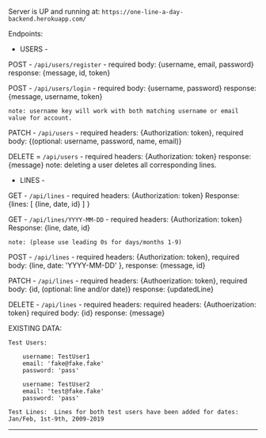 Server is UP and running at:
`https://one-line-a-day-backend.herokuapp.com/`

Endpoints:

- USERS -

POST - `/api/users/register` -
required body: {username, email, password}
response: {message, id, token}

POST - `/api/users/login` -
required body: {username, password}
response: {message, username, token}

    note: username key will work with both matching username or email value for account.

PATCH - `/api/users` -
required headers: {Authorization: token},
required body: {(optional: username, password, name, email)}

DELETE = `/api/users` -
required headers: {Authorization: token}
response: {message}
note: deleting a user deletes all corresponding lines.

- LINES -

GET - `/api/lines` -
required headers: {Authorization: token}
Response: {lines: [ {line, date, id} ] }

GET - `/api/lines/YYYY-MM-DD` -
required headers: {Authorization: token}
Response: {line, date, id}

    note: (please use leading 0s for days/months 1-9)

POST - `/api/lines` -
required headers: {Authorization: token},
required body: {line, date: 'YYYY-MM-DD' },
response: {message, id}

PATCH - `/api/lines` -
required headers: {Authoerization: token},
required body: {id, (optional: line and/or date)}
response: {updatedLine}

DELETE - `/api/lines` -
required headers: required headers: {Authoerization: token}
required body: {id}
response: {message}

EXISTING DATA:

    Test Users:

        username: TestUser1
        email: 'fake@fake.fake'
        password: 'pass'

        username: TestUser2
        email: 'test@fake.fake'
        password: 'pass'

    Test Lines:  Lines for both test users have been added for dates: Jan/Feb, 1st-9th, 2009-2019

---
